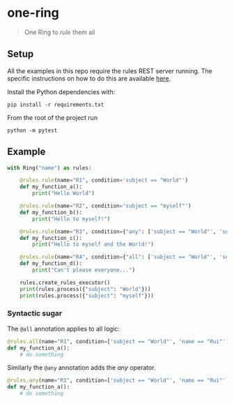 # one-ring

> One Ring to *rule* them all

## Setup

All the examples in this repo require the rules REST server running.
The specific instructions on how to do this are available [here](https://github.com/mariofusco/drools-yaml-rules).

Install the Python dependencies with:

```shell
pip install -r requirements.txt
```

From the root of the project run

```shell
python -m pytest
```

## Example

```python
with Ring("name") as rules:

    @rules.rule(name="R1", condition='subject == "World"')
    def my_function_a():
        print("Hello World")

    @rules.rule(name="R2", condition='subject == "myself"')
    def my_function_b():
        print("Hello to myself!")

    @rules.rule(name="R3", condition={"any": ['subject == "World"', 'subject == "myself"']})
    def my_function_c():
        print("Hello to myself and the World!")

    @rules.rule(name="R4", condition={"all": ['subject == "World"', 'subject == "myself"']})
    def my_function_d():
        print("Can't please everyone...")

    rules.create_rules_executor()
    print(rules.process({"subject": "World"}))
    print(rules.process({"subject": "myself"}))
```

### Syntactic sugar

The `@all` annotation applies to all logic:

```python
@rules.all(name="R1", condition=['subject == "World"', 'name == "Rui"'])
def my_function_a():
    # do something
```

Similarly the `@any` annotation adds the _any_ operator.

```python
@rules.any(name="R1", condition=['subject == "World"', 'name == "Rui"'])
def my_function_a():
    # do something
```
